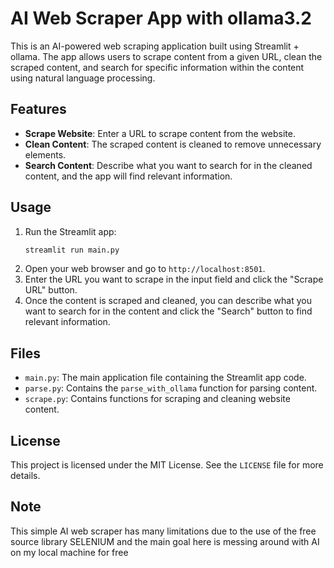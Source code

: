 # AI Web Scraper App with ollama3.2

This is an AI-powered web scraping application built using Streamlit + ollama. The app allows users to scrape content from a given URL, clean the scraped content, and search for specific information within the content using natural language processing.

## Features

- **Scrape Website**: Enter a URL to scrape content from the website.
- **Clean Content**: The scraped content is cleaned to remove unnecessary elements.
- **Search Content**: Describe what you want to search for in the cleaned content, and the app will find relevant information.


## Usage

1. Run the Streamlit app:
    ```sh
    streamlit run main.py
    ```
2. Open your web browser and go to `http://localhost:8501`.
3. Enter the URL you want to scrape in the input field and click the "Scrape URL" button.
4. Once the content is scraped and cleaned, you can describe what you want to search for in the content and click the "Search" button to find relevant information.

## Files

- `main.py`: The main application file containing the Streamlit app code.
- `parse.py`: Contains the `parse_with_ollama` function for parsing content.
- `scrape.py`: Contains functions for scraping and cleaning website content.

## License

This project is licensed under the MIT License. See the `LICENSE` file for more details.

## Note

This simple AI web scraper has many limitations due to the use of the free source library SELENIUM and the main goal here is messing around with AI on my local machine for free
